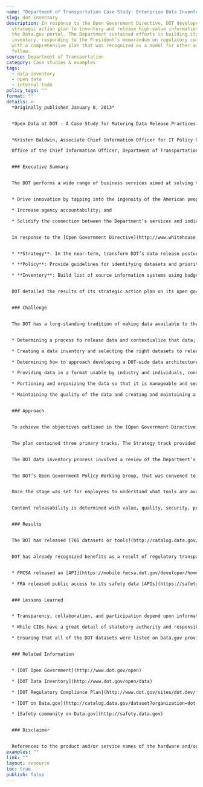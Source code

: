 ```yaml
---
name: "Department of Transportation Case Study: Enterprise Data Inventory"
slug: dot-inventory
description: In response to the Open Government Directive, DOT developed a
  strategic action plan to inventory and release high-value information through
  the Data.gov portal. The Department sustained efforts in building its data
  inventory, responding to the President’s memorandum on regulatory compliance
  with a comprehensive plan that was recognized as a model for other agencies to
  follow.
source: Department of Transportation
category: Case studies & examples
tags:
  - data inventory
  - open data
  - internal-todo
policy_tags: ""
format: ""
details: >-
  *Originally published January 8, 2013*


  *Open Data at DOT - A Case Study for Maturing Data Release Practices to Drive Innovation and Increase Accountability*


  *Kristen Baldwin, Associate Chief Information Officer for IT Policy Oversight\

  Office of the Chief Information Officer, Department of Transportation*  


  ### Executive Summary


  The DOT performs a wide range of business services aimed at solving the complex safety issues associated with our Nation’s transportation systems. The DOT relies heavily on its data resources to drive business and investment decisions. These include data compiled by State, local, and tribal governments, as well as private sector entities. The Department is committed to unlocking more public data to:


  * Drive innovation by tapping into the ingenuity of the American people;

  * Increase agency accountability; and

  * Solidify the connection between the Department’s services and individual citizens, business, governmental bodies, universities, and other non-government organizations.


  In response to the [Open Government Directive](http://www.whitehouse.gov/sites/default/files/omb/assets/memoranda_2010/m10-06.pdf), DOT developed a strategic action plan to inventory and release high-value information through the [Data.gov](http://www.data.gov/) portal. In the winter of 2010, the DOT Associate Chief Information Officer for IT Policy Oversight, serving as the Senior Accountable Official for Open Government, convened a wide-ranging group of stakeholders from around the Department to develop the required strategic action plan. The plan was detailed in DOT’s Open Government Plan, version 1.2 (released on June 25, 2010), and included three tracks:


  * **Strategy**: In the near-term, transform DOT’s data release posture and in the long-term, sustain openness.

  * **Policy**: Provide guidelines for identifying datasets and prioritizing them for release. Institute standing policies for approving, publishing, and managing releases.

  * **Inventory**: Build list of source information systems using budget exhibits. Compare these against data already released on websites and against information collections. Utilize these lists to develop a complete inventory of datasets, prioritize it, and sequence data for release.


  DOT detailed the results of its strategic action plan on its open government [Web page](http://www.dot.gov/open). The Department sustained efforts in building its data inventory, responding to the President’s [memorandum](http://www.gpo.gov/fdsys/pkg/DCPD-201100032/pdf/DCPD-201100032.pdf) on regulatory compliance with a comprehensive [plan](http://www.dot.gov/sites/dot.dev/files/docs/DOT%20Draft%20Enforcement%20and%20Compliance%20Data%20Report%20-%2005-18-2011%20-%20OCR.pdf) that was [recognized](http://sunlightfoundation.com/blog/2011/08/31/two-suggestions-for-the-us-national-action-plan/) as a model for other agencies to follow. DOT’s [flagship initiative](http://www.dot.gov/open/plan-chapter3#sec3-1) in its [second Open Government Plan](http://www.dot.gov/sites/dot.dev/files/docs/open-gov-v2_0.pdf), released in April 2012, is [Safety.Data.gov](http://safety.data.gov/), is intended to create momentum behind the productive use of safety-related datasets, enabling the public to make better safety-related decisions using both current statistical descriptions and explanations of the environment that will affect our future. Safety.Data.gov will tap into the innovation of application developers, the immediacy of the internet, and information that the Federal Government collects to enable informed decisions that will enhance public safety and improve public health in the United States.


  ### Challenge


  The DOT has a long-standing tradition of making data available to the public. As a partner agency involved in the stand-up of [Fedstats.gov](http://www.fedstats.gov/), the [Bureau of Transportation Statistics](http://www.rita.dot.gov/bts/) helped to lead the development of an important pre-cursor to [Data.gov](http://www.data.gov/). In addition, the DOT operates a number of transparency portals that provide information on [railroad safety](http://safetydata.fra.dot.gov/OfficeofSafety/default.aspx), [commercial motor vehicle safety](http://ai.fmcsa.dot.gov/), [vehicle safety](http://www-odi.nhtsa.dot.gov/downloads/), and [pipeline safety](http://primis.phmsa.dot.gov/comm/reports/enforce/Enforcement.html?nocache=8644). The Department’s leaders identified a number of fundamental issues that must be considered in order to provide sustained access to high-value transportation data. Many of these issues are being addressed and managed through internal policies. These issues include:


  * Determining a process to release data and contextualize that data;

  * Creating a data inventory and selecting the right datasets to release;

  * Determining how to approach developing a DOT-wide data architecture;

  * Providing data in a format usable by industry and individuals, consistent with security, privacy and confidentiality interests;

  * Portioning and organizing the data so that it is manageable and searchable; and

  * Maintaining the quality of the data and creating and maintaining a dialogue with stakeholders about changes in data availability.


  ### Approach


  To achieve the objectives outlined in the [Open Government Directive](http://www.whitehouse.gov/sites/default/files/omb/assets/memoranda_2010/m10-06.pdf) and address the concerns outlined above, DOT developed a strategic action plan, outlined below:


  The plan contained three primary tracks. The Strategy track provided overarching guidance for the Department’s approach to information access. In the short term, DOT’s strategy focused on achieving the open data objectives outlined in the [Open Government Directive](http://www.whitehouse.gov/sites/default/files/omb/assets/memoranda_2010/m10-06.pdf). The Department developed longer-term information access strategy that addresses the methods for creating enduring access to the Department’s data. These strategies are underpinned by policies focused on approving and publishing data and the necessary procedures to managing those data releases. Finally, the Department met [Open Government Directive](http://www.whitehouse.gov/sites/default/files/omb/assets/memoranda_2010/m10-06.pdf) requirements for identifying and releasing high value data using a structured, standard process for creating its [data inventory](http://www.dot.gov/open/data).


  The DOT data inventory process involved a review of the Department’s information technology (IT) portfolio and data that is already released on DOT Web sites. Information that was published in an unstructured format (for instance, embedded in reports) was traced back to its source information system wherever possible. This step was necessary to ensure that the release of underlying structured data (for instance, data that are included in tables or used to generate graphs inside a report) could be automated from an authoritative source. Further, the Department reviewed its active and expired information collections (authorized under the Paperwork Reduction Act (PRA)) and its Electronic Information Systems inventory (required to meet Federal records management requirements) to trace these items back to the appropriate authoritative information systems. To assist in maintaining this inventory, DOT leveraged its Enterprise Architecture to develop a registry. The DOT Chief Enterprise Architects also developed a structured process to identify and prioritize datasets for release.


  The DOT’s Open Government Policy Working Group, that was convened to recommend a policy development strategy to senior leadership, consisted of subject matter experts from policy, budget, performance, strategic planning, human resources, technology operations, and legal. Developing a unified Open Government policy for the DOT was a large task. Some major policy areas were well understood, including policies around data transparency and the selection and use of social media tools. However, to create a policy framework that drives towards the DOT’s strategic goals for Open Government, a unified policy DOT considered more than those well-understood areas. The figure to the right outlines DOT’s approach to an open government policy framework.


  Once the stage was set for employees to understand what tools are available to increase public engagement in their daily work, the Department explored establishing processes for decision-makers to prioritize the Department’s resources in posting information. Those processes ensured that information posted is “releasable” and “usable” both in content and format.


  Content releasability is determined with value, quality, security, privacy, and confidentiality interests in mind. Format guidelines differ depending on whether the information is structured or unstructured. The DOT will continue to release DOT data in a timely manner by proactively making it available online in consistent, open formats, while assuring accuracy and protecting privacy, security, and confidentiality.


  ### Results


  The DOT has released [765 datasets or tools](http://catalog.data.gov/dataset?organization=dot-gov&_organization_limit=0) to Data.gov. The processes and policies that have been established under DOT’s approach to Open Government helped DOT build a comprehensive [plan](http://www.dot.gov/sites/dot.dev/files/docs/DOT%20Draft%20Enforcement%20and%20Compliance%20Data%20Report%20-%2005-18-2011%20-%20OCR.pdf) responding to the President’s [memorandum](http://www.gpo.gov/fdsys/pkg/DCPD-201100032/pdf/DCPD-201100032.pdf) on regulatory compliance that was [recognized](http://sunlightfoundation.com/blog/2011/08/31/two-suggestions-for-the-us-national-action-plan/) as a model for other agencies to follow. In May of 2012, DOT, in partnership with the Department of Justice, Department of Labor, and the Consumer Product Safety Commission, launched [Safety.Data.gov](http://safety.data.gov/) with 713 datasets, four (4) mobile apps, 14 resources and public domain software tools, and three (3) challenges or competitions. In September 2012, we held the first safety datapalooza, and the community now has 869 datasets, 10 mobile apps, and six (6) challenges or competitions encouraging public use of safety data from around the government.


  DOT has already recognized benefits as a result of regulatory transparency efforts. For example, for the first time, FMCSA has begun releasing the information behind its Safety Measurement System (SMS) to the public in bulk, downloadable formats. Business and private citizens are mining this data for potential opportunities. For instance, a windshield repair company looking to grow its business is mining FMCSA information about safety violations to identify new customers. DOT and the public realize a benefit because the commercial vehicle operator customer is using a safer vehicle and operating in compliance with Federal Motor Carrier Safety Regulations. In addition, DOT has pursued innovation in its data release practices:


  * FMCSA released an [API](https://mobile.fmcsa.dot.gov/developer/home.page) and [mobile application](https://www.fmcsa.dot.gov/safety-security/saferbus/saferbus.aspx) to help people easily access a bus company’s safety performance record, file a complaint and more.

  * FRA released public access to its safety data [APIs](https://safetydata.fra.dot.gov/MasterWebService/FRASafetyDataAPIs.aspx).


  ### Lessons Learned


  * Transparency, collaboration, and participation depend upon information which is available, easy to find, and easily manipulated, aggregated, and/or re-published. While this task is daunting for an enterprise such as the DOT, it can be achieved incrementally. Getting a handle on the data inventory and ensuring that the public can find that information is an important first step, and improvements in release practices can be prioritized as a second step.

  * While CIOs have a great detail of statutory authority and responsibility for open data, they must engage with policymakers and business process owners to develop a complete inventory of datasets and understand their releasability. In developing the Department’s response to the President’s [memorandum](http://www.gpo.gov/fdsys/pkg/DCPD-201100032/pdf/DCPD-201100032.pdf) on regulatory compliance, the CIO collaborated closely with the Office of General Counsel. Similarly, in building the [safety community on Data.gov](http://safety.data.gov/), the CIO collaborated closely with the DOT Safety Council.

  * Ensuring that all of the DOT datasets were listed on Data.gov provided a solid foundation for further innovation. DOT took the vision for the [safety community on Data.gov](http://safety.data.gov/) from concept to functioning prototype in just five months. The existing data releases helped us frame the foundational categories and taxonomy for the community, and it enabled us to quickly bring other Federal agencies on board. The shared, centralized platform of Data.gov was essential to this rapid development process.


  ### Related Information


  * [DOT Open Government](http://www.dot.gov/open)

  * [DOT Data Inventory](http://www.dot.gov/open/data)

  * [DOT Regulatory Compliance Plan](http://www.dot.gov/sites/dot.dev/files/docs/DOT%20Draft%20Enforcement%20and%20Compliance%20Data%20Report%20-%2005-18-2011%20-%20OCR.pdf)

  * [DOT on Data.gov](http://catalog.data.gov/dataset?organization=dot-gov&_organization_limit=0)

  * [Safety community on Data.gov](http://safety.data.gov)


  ### Disclaimer


  References to the product and/or service names of the hardware and/or software products used in this case study do not constitute an endorsement of such hardware and/or software products.
examples: ""
link: ""
layout: resource
toc: true
publish: false
---
```

